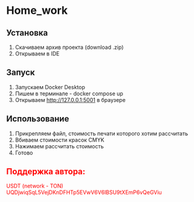 # Home_work
## Установка
1. Скачиваем архив проекта (download .zip)
2. Открываем в IDE
## Запуск
1. Запускаем Docker Desktop
2. Пишем в терминале - docker compose up
3. Открываем http://127.0.0.1:5001 в браузере
## Использование 
1. Прикрепляем файл, стоимость печати которого хотим рассчитать
2. Вбиваем стоимости красок CMYK
3. Нажимаем рассчитать стоимость
4. Готово




## <span style='color: red;'> Поддержка автора:
<span style='color: red;'>
USDT (network - TON)
UQDjwiqSqL5VejDKnDFHTp5EVwV6V6lBSU9tXEmP6vQeGViu
</span>



